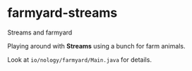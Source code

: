 # farmyard-streams
Streams and farmyard

Playing around with **Streams** using a bunch for farm animals.

Look at `io/nology/farmyard/Main.java` for details.
